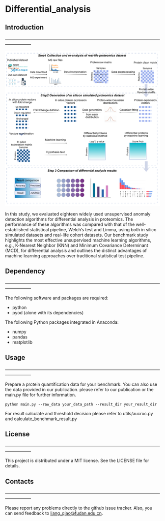 # Differential_analysis

## Introduction
——————————————————————————————————————————

![img.png](img.png)

In this study, we evaluated eighteen widely used unsupervised anomaly detection algorithms for differential analysis in proteomics. The performance of these algorithms was compared with that of the well-established statistical pipeline, Welch’s test and Limma, using both in silico simulated datasets and real-life cohort datasets. Our benchmark study highlights the most effective unsupervised machine learning algorithms, e.g., K-Nearest Neighbor (KNN) and Minimum Covariance Determinant (MCD), for differential analysis and outlines the distinct advantages of machine learning approaches over traditional statistical test pipeline.

## Dependency
——————————————————————————————————————————

The following software and packages are required:
* python
* pyod (alone with its dependencies)

The following Python packages integrated in Anaconda:
* numpy
* pandas
* matplotlib


## Usage
——————————————————————————————————————————

Prepare a protein quantification data for your benchmark.
You can also use the data provided in our publication.
please refer to our publication or the main.py file for further information.
```
python main.py --raw_data your_data_path --result_dir your_result_dir
```
For result calculate and threshold decision please refer to utils/aucroc.py and calculate_benchmark_result.py

## License
——————————————————————————————————————————

This project is distributed under a MIT license. See the LICENSE file for details.

## Contacts
——————————————————————————————————————————

Please report any problems directly to the github issue tracker. Also, you can send feedback to liang_qiao@fudan.edu.cn.